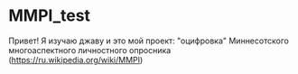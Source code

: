 # MMPI_test
Привет! Я изучаю джаву и это мой проект: "оцифровка" Миннесотского многоаспектного личностного опросника 
(https://ru.wikipedia.org/wiki/MMPI)
